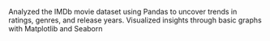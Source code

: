 Analyzed the IMDb movie dataset using Pandas to uncover trends in ratings, genres, and release years. Visualized insights through basic graphs with Matplotlib and Seaborn
